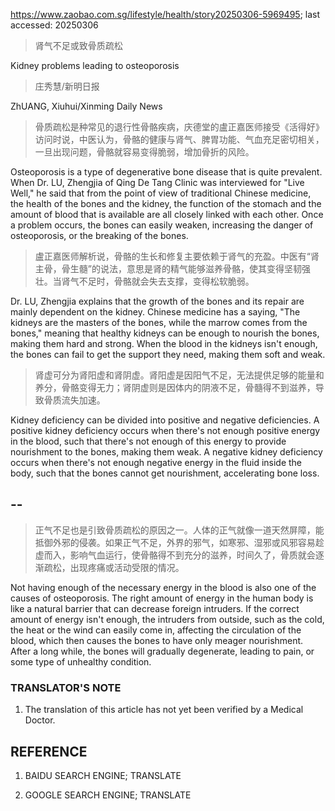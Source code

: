 https://www.zaobao.com.sg/lifestyle/health/story20250306-5969495; last accessed: 20250306

> 肾气不足或致骨质疏松

Kidney problems leading to osteoporosis

> 庄秀慧/新明日报

ZhUANG, Xiuhui/Xinming Daily News

> 骨质疏松是种常见的退行性骨骼疾病，庆德堂的盧正嘉医师接受《活得好》访问时说，中医认为，骨骼的健康与肾气、脾胃功能、气血充足密切相关，一旦出现问题，骨骼就容易变得脆弱，增加骨折的风险。

Osteoporosis is a type of degenerative bone disease that is quite prevalent. When Dr. LU, Zhengjia of Qing De Tang Clinic was interviewed for "Live Well," he said that from the point of view of traditional Chinese medicine, the health of the bones and the kidney, the function of the stomach and the amount of blood that is available are all closely linked with each other. Once a problem occurs, the bones can easily weaken, increasing the danger of osteoporosis, or the breaking of the bones. 

> 盧正嘉医师解析说，骨骼的生长和修复主要依赖于肾气的充盈。中医有“肾主骨，骨生髓”的说法，意思是肾的精气能够滋养骨骼，使其变得坚韧强壮。当肾气不足时，骨骼就会失去支撑，变得松软脆弱。

Dr. LU, Zhengjia explains that the growth of the bones and its repair are mainly dependent on the kidney. Chinese medicine has a saying, "The kidneys are the masters of the bones, while the marrow comes from the bones," meaning that healthy kidneys can be enough to nourish the bones, making them hard and strong. When the blood in the kidneys isn't enough, the bones can fail to get the support they need, making them soft and weak. 

> 肾虚可分为肾阳虚和肾阴虚。肾阳虚是因阳气不足，无法提供足够的能量和养分，骨骼变得无力；肾阴虚则是因体内的阴液不足，骨髓得不到滋养，导致骨质流失加速。 

Kidney deficiency can be divided into positive and negative deficiencies. A positive kidney deficiency occurs when there's not enough positive energy in the blood, such that there's not enough of this energy to provide nourishment to the bones, making them weak. A negative kidney deficiency occurs when there's not enough negative energy in the fluid inside the body, such that the bones cannot get nourishment, accelerating bone loss. 

## --

> 正气不足也是引致骨质疏松的原因之一。人体的正气就像一道天然屏障，能抵御外邪的侵袭。如果正气不足，外界的邪气，如寒邪、湿邪或风邪容易趁虚而入，影响气血运行，使骨骼得不到充分的滋养，时间久了，骨质就会逐渐疏松，出现疼痛或活动受限的情况。

Not having enough of the necessary energy in the blood is also one of the causes of osteoporosis. The right amount of energy in the human body is like a natural barrier that can decrease foreign intruders. If the correct amount of energy isn't enough, the intruders from outside, such as the cold, the heat or the wind can easily come in, affecting the circulation of the blood, which then causes the bones to have only meager nourishment. After a long while, the bones will gradually degenerate, leading to pain, or some type of unhealthy condition.

### TRANSLATOR'S NOTE

1) The translation of this article has not yet been verified by a Medical Doctor.

## REFERENCE

1) BAIDU SEARCH ENGINE; TRANSLATE

2) GOOGLE SEARCH ENGINE; TRANSLATE